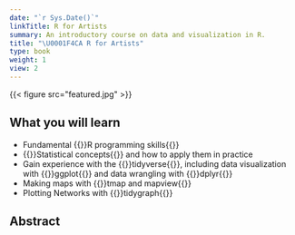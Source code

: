 ```yaml
---
date: "`r Sys.Date()`"
linkTitle: R for Artists
summary: An introductory course on data and visualization in R.
title: "\U0001F4CA R for Artists"
type: book
weight: 1
view: 2
---
```


{{< figure src="featured.jpg" >}}

## What you will learn

- Fundamental {{<hl>}}R programming skills{{</hl>}}
- {{<hl>}}Statistical concepts{{</hl>}} and how to apply them in practice
- Gain experience with the {{<hl>}}tidyverse{{</hl>}}, including data visualization with {{<hl>}}ggplot{{</hl>}} and data wrangling with {{<hl>}}dplyr{{</hl>}}
- Making maps with {{<hl>}}tmap and mapview{{</hl>}}
- Plotting Networks with {{<hl>}}tidygraph{{</hl>}}


## Abstract


